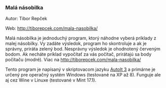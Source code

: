 ### Malá násobilka

Autor: Tibor Repček

Web: http://tiborepcek.com/mala-nasobilka/

Malá násobilka je jednoduchý program, ktorý náhodne vyberá príklady z malej násobilky. Vy zadáte výsledok, program ho skontroluje a ak je správny, priráta zelený bod. Nesprávny výsledok je ohodnotený červeným bodom. Ak necháte príklad vypočítať za vás počítač, prirátajú sa body počítaču (modré). Viac na http://tiborepcek.com/mala-nasobilka/

Tento program je napísaný v skriptovacom jazyku [AutoIt 3](https://www.autoitscript.com/) a primárne je určený pre operačný systém Windows (testované na XP až 8). Funguje ale aj cez Wine v Linuxe (testované v Mint 17.1).
